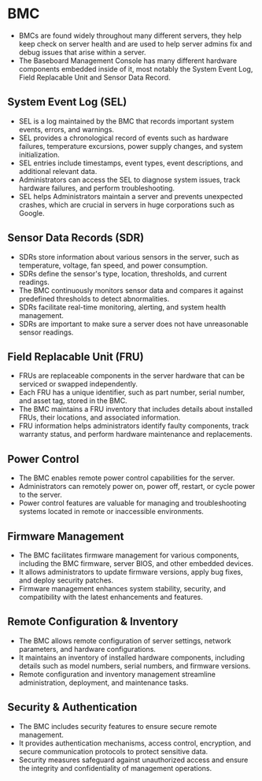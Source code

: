 # BMC
* BMCs are found widely throughout many different servers, they help keep check on server health and are used to help server admins fix and debug issues that arise within a server.
* The Baseboard Management Console has many different hardware components embedded inside of it, most notably the System Event Log, Field Replacable Unit and Sensor Data Record. 

## System Event Log (SEL)
* SEL is a log maintained by the BMC that records important system events, errors, and warnings.
* SEL provides a chronological record of events such as hardware failures, temperature excursions, power supply changes, and system initialization.
* SEL entries include timestamps, event types, event descriptions, and additional relevant data.
* Administrators can access the SEL to diagnose system issues, track hardware failures, and perform troubleshooting.
* SEL helps Administrators maintain a server and prevents unexpected crashes, which are crucial in servers in huge corporations such as Google.

## Sensor Data Records (SDR)
* SDRs store information about various sensors in the server, such as temperature, voltage, fan speed, and power consumption.
* SDRs define the sensor's type, location, thresholds, and current readings.
* The BMC continuously monitors sensor data and compares it against predefined thresholds to detect abnormalities.
* SDRs facilitate real-time monitoring, alerting, and system health management.
* SDRs are important to make sure a server does not have unreasonable sensor readings.

## Field Replacable Unit (FRU)
* FRUs are replaceable components in the server hardware that can be serviced or swapped independently.
* Each FRU has a unique identifier, such as part number, serial number, and asset tag, stored in the BMC.
* The BMC maintains a FRU inventory that includes details about installed FRUs, their locations, and associated information.
* FRU information helps administrators identify faulty components, track warranty status, and perform hardware maintenance and replacements.

## Power Control
* The BMC enables remote power control capabilities for the server.
* Administrators can remotely power on, power off, restart, or cycle power to the server.
* Power control features are valuable for managing and troubleshooting systems located in remote or inaccessible environments.

## Firmware Management
* The BMC facilitates firmware management for various components, including the BMC firmware, server BIOS, and other embedded devices.
* It allows administrators to update firmware versions, apply bug fixes, and deploy security patches.
* Firmware management enhances system stability, security, and compatibility with the latest enhancements and features.

## Remote Configuration & Inventory
* The BMC allows remote configuration of server settings, network parameters, and hardware configurations.
* It maintains an inventory of installed hardware components, including details such as model numbers, serial numbers, and firmware versions.
* Remote configuration and inventory management streamline administration, deployment, and maintenance tasks.

## Security & Authentication
* The BMC includes security features to ensure secure remote management.
* It provides authentication mechanisms, access control, encryption, and secure communication protocols to protect sensitive data.
* Security measures safeguard against unauthorized access and ensure the integrity and confidentiality of management operations.
